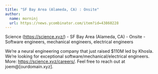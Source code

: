 ```yaml
---
title: "SF Bay Area (Alameda, CA) : Onsite"
author:
  name: morninj
  url: https://news.ycombinator.com/item?id=43860228
---
```

Science (<a href="https:&#x2F;&#x2F;science.xyz&#x2F;" rel="nofollow">https:&#x2F;&#x2F;science.xyz&#x2F;</a>) - SF Bay Area (Alameda, CA) - Onsite - Software engineers, mechanical engineers, electrical engineers

We’re a neural engineering company that just raised $110M led by Khosla. We’re looking for exceptional software&#x2F;mechanical&#x2F;electrical engineers. More: <a href="https:&#x2F;&#x2F;science.xyz&#x2F;careers&#x2F;" rel="nofollow">https:&#x2F;&#x2F;science.xyz&#x2F;careers&#x2F;</a>. Feel free to reach out at joem@[ourdomain.xyz].
<JobApplication />
